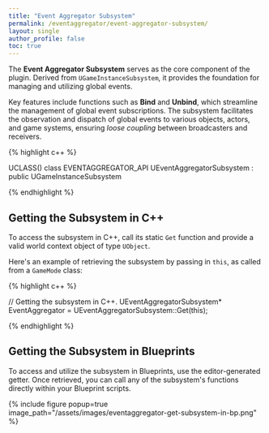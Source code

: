 ```yaml
---
title: "Event Aggregator Subsystem"
permalink: /eventaggregator/event-aggregator-subsystem/
layout: single
author_profile: false
toc: true
---
```


The **Event Aggregator Subsystem** serves as the core component of the plugin. Derived from `UGameInstanceSubsystem`, 
it provides the foundation for managing and utilizing global events.

Key features include functions such as **Bind** and **Unbind**, which streamline the management of global event subscriptions. 
The subsystem facilitates the observation and dispatch of global events to various objects, actors, and game systems, 
ensuring *loose coupling* between broadcasters and receivers.

{% highlight c++ %}

UCLASS()
class EVENTAGGREGATOR_API UEventAggregatorSubsystem : public UGameInstanceSubsystem

{% endhighlight %}

## Getting the Subsystem in C++

To access the subsystem in C++, call its static `Get` function and provide a valid world context object of type `UObject`.

Here's an example of retrieving the subsystem by passing in `this`, as called from a `GameMode` class:

{% highlight c++ %}

// Getting the subsystem in C++.
UEventAggregatorSubsystem* EventAggregator = UEventAggregatorSubsystem::Get(this);

{% endhighlight %}

## Getting the Subsystem in Blueprints

To access and utilize the subsystem in Blueprints, use the editor-generated getter. 
Once retrieved, you can call any of the subsystem's functions directly within your Blueprint scripts.

{% include figure popup=true image_path="/assets/images/eventaggregator-get-subsystem-in-bp.png" %}